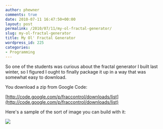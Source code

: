 ```yaml
---
author: phewner
comments: true
date: 2010-07-11 16:47:50+00:00
layout: post
permalink: /2010/07/11/my-ol-fractal-generator/
slug: my-ol-fractal-generator
title: My Ol' Fractal Generator
wordpress_id: 225
categories:
- Programming
---
```


So one of the students was curious about the fractal generator I built last winter, so I figured I ought to finally package it up in a way that was somewhat easy to download.

You download a zip from Google Code:

[http://code.google.com/p/fraccontrol/downloads/list](http://code.google.com/p/fraccontrol/downloads/list)

Here's a sample of the sort of image you can build with it:

[![](http://technofetish.net/buffaloblog/wp-content/uploads/2010/07/frac-300x288.jpg)](http://technofetish.net/buffaloblog/wp-content/uploads/2010/07/frac.jpg)
